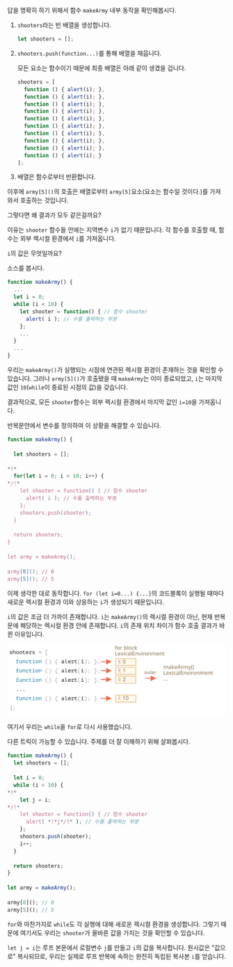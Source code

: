 
답을 명확히 하기 위해서 함수 `makeArmy` 내부 동작을 확인해봅시다.

1. `shooters`라는 빈 배열을 생성합니다.

    ```js
    let shooters = [];
    ```
2. `shooters.push(function...)`를 통해 배열을 채웁니다.

   모든 요소는 함수이기 때문에 최종 배열은 아래 같이 생겼을 겁니다.


    ```js no-beautify
    shooters = [
      function () { alert(i); },
      function () { alert(i); },
      function () { alert(i); },
      function () { alert(i); },
      function () { alert(i); },
      function () { alert(i); },
      function () { alert(i); },
      function () { alert(i); },
      function () { alert(i); },
      function () { alert(i); }
    ];
    ```

3. 배열은 함수로부터 반환합니다.

이후에 `army[5]()`의 호출은 배열로부터 `army[5]`요소(요소는 함수일 것이다.)를 가져와서 호출하는 것입니다.

그렇다면 왜 결과가 모두 같은걸까요?

이유는 `shooter` 함수들 안에는 지역변수 `i`가 없기 때문입니다. 각 함수를 호출할 때, 함수는 외부 렉시컬 환경에서 `i`를 가져옵니다.

`i`의 값은 무엇일까요?

소스를 봅시다.

```js
function makeArmy() {
  ...
  let i = 0;
  while (i < 10) {
    let shooter = function() { // 함수 shooter
      alert( i ); // 수를 출력하는 부분
    };
    ...
  }
  ...
}
```

우리는 `makeArmy()`가 실행되는 시점에 연관된 렉시컬 환경이 존재하는 것을 확인할 수 있습니다. 그러나 `army[5]()`가 호출됐을 때 `makeArmy`는 이미 종료되었고, `i`는 마지막 값인 `10`(`while`이 종료된 시점의 값)을 갖습니다.

결과적으로, 모든 `shooter`함수는 외부 렉시컬 환경에서 마지막 값인 `i=10`을 가져옵니다.

반복문안에서 변수를 정의하여 이 상황을 해결할 수 있습니다.

```js run demo
function makeArmy() {

  let shooters = [];

*!*
  for(let i = 0; i < 10; i++) {
*/!*
    let shooter = function() { // 함수 shooter
      alert( i ); // 수를 출력하는 부분
    };
    shooters.push(shooter);
  }

  return shooters;
}

let army = makeArmy();

army[0](); // 0
army[5](); // 5
```

이제 생각한 대로 동작합니다. `for (let i=0...) {...}`의 코드블록이 실행될 때마다 새로운 렉시컬 환경과 이와 상응하는 `i`가 생성되기 때문입니다. 

`i`의 값은 조금 더 가까이 존재합니다. `i`는 `makeArmy()`의 렉시컬 환경이 아닌, 현재 반복문에 해당하는 렉시컬 환경 안에 존재합니다. `i`의 존재 위치 차이가 함수 호출 결과가 바뀐 이유입니다.

![](lexenv-makearmy.svg)

여기서 우리는 `while`을 `for`로 다시 사용했습니다.

다른 트릭이 가능할 수 있습니다. 주제를 더 잘 이해하기 위해 살펴봅시다.

```js run
function makeArmy() {
  let shooters = [];

  let i = 0;
  while (i < 10) {
*!*
    let j = i;
*/!*
    let shooter = function() { // 함수 shooter
      alert( *!*j*/!* ); // 수를 출력하는 부분
    };
    shooters.push(shooter);
    i++;
  }

  return shooters;
}

let army = makeArmy();

army[0](); // 0
army[5](); // 5
```

`for`와 마찬가지로 `while`도 각 실행에 대해 새로운 렉시컬 환경을 생성합니다. 그렇기 때문에 여기서도 우리는 `shooter`가 올바른 값을 가지는 것을 확인할 수 있습니다.

`let j = i`는 루프 본문에서 로컬변수 `j`를 만들고 `i`의 값을 복사합니다. 원시값은 "값으로" 복사되므로, 우리는 실제로 루프 반복에 속하는 완전히 독립된 복사본 `i`를 얻습니다.